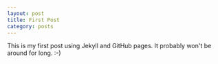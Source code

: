 ```yaml
---
layout: post
title: First Post
category: posts
---
```


This is my first post using Jekyll and GitHub pages. It probably won't be around for long. :-)
